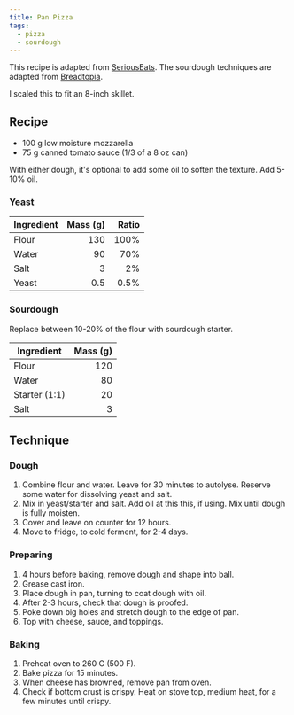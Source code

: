 ```yaml
---
title: Pan Pizza
tags:
  - pizza
  - sourdough
---
```


This recipe is adapted from [SeriousEats][1].
The sourdough techniques are adapted from [Breadtopia][2].

[1]: https://slice.seriouseats.com/2013/01/the-pizza-lab-the-worlds-easiest-pizza-no-knead-no-stretch-pan-pizza.html
[2]: https://breadtopia.com/sourdough-pizza/#zlrecipe-title

I scaled this to fit an 8-inch skillet.

## Recipe

- 100 g low moisture mozzarella
- 75 g canned tomato sauce (1/3 of a 8 oz can)

With either dough, it's optional to add some oil to soften the texture.
Add 5-10% oil.

### Yeast

| Ingredient | Mass (g) | Ratio |
| ---------- | -------: | ----: |
| Flour      |      130 |  100% |
| Water      |       90 |   70% |
| Salt       |        3 |    2% |
| Yeast      |      0.5 |  0.5% |

### Sourdough

Replace between 10-20% of the flour with sourdough starter.

| Ingredient    | Mass (g) |
| ------------- | -------: |
| Flour         |      120 |
| Water         |       80 |
| Starter (1:1) |       20 |
| Salt          |        3 |

## Technique

### Dough

1. Combine flour and water.
   Leave for 30 minutes to autolyse.
   Reserve some water for dissolving yeast and salt.
1. Mix in yeast/starter and salt.
   Add oil at this this, if using.
   Mix until dough is fully moisten.
1. Cover and leave on counter for 12 hours.
1. Move to fridge, to cold ferment, for 2-4 days.

### Preparing

1. 4 hours before baking, remove dough and shape into ball.
1. Grease cast iron.
1. Place dough in pan, turning to coat dough with oil.
1. After 2-3 hours, check that dough is proofed.
1. Poke down big holes and stretch dough to the edge of pan.
1. Top with cheese, sauce, and toppings.

### Baking

1. Preheat oven to 260 C (500 F).
1. Bake pizza for 15 minutes.
1. When cheese has browned, remove pan from oven.
1. Check if bottom crust is crispy.
   Heat on stove top, medium heat, for a few minutes until crispy.
